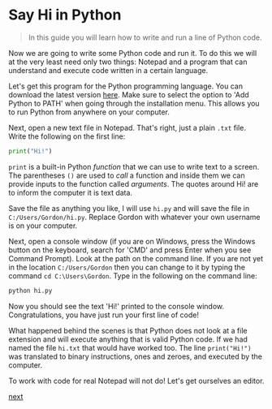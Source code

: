 # Say Hi in Python

> In this guide you will learn how to write and run a line of Python code.

Now we are going to write some Python code and run it. To do this we will at the very least need only two things: Notepad and a program that can understand and execute code written in a certain language.

Let's get this program for the Python programming language. You can download the latest version [here](https://www.python.org/downloads/). Make sure to select the option to 'Add Python to PATH' when going through the installation menu. This allows you to run Python from anywhere on your computer.

Next, open a new text file in Notepad. That's right, just a plain `.txt` file. Write the following on the first line:
```python
print("Hi!")
```
`print` is a built-in Python _function_ that we can use to write text to a screen. The parentheses `()` are used to _call_ a function and inside them we can provide inputs to the function called _arguments_. The quotes around Hi! are to inform the computer it is text data.

Save the file as anything you like, I will use `hi.py` and will save the file in `C:/Users/Gordon/hi.py`. Replace Gordon with whatever your own username is on your computer.

Next, open a console window (if you are on Windows, press the Windows button on the keyboard, search for 'CMD' and press Enter when you see Command Prompt). Look at the path on the command line. If you are not yet in the location `C:/Users/Gordon` then you can change to it by typing the command `cd C:\Users\Gordon`. Type in the following on the command line:
```cmd
python hi.py
```

Now you should see the text 'Hi!' printed to the console window. Congratulations, you have just run your first line of code!

What happened behind the scenes is that Python does not look at a file extension and will execute anything that is valid Python code. If we had named the file `hi.txt` that would have worked too. The line `print("Hi!")` was translated to binary instructions, ones and zeroes, and executed by the computer.

To work with code for real Notepad will not do! Let's get ourselves an editor.

[next](editor.md)
